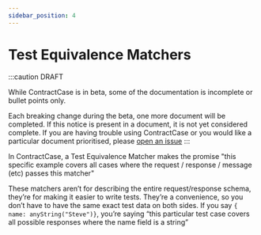```yaml
---
sidebar_position: 4
---
```


# Test Equivalence Matchers

:::caution DRAFT

While ContractCase is in beta, some of the documentation is incomplete or bullet points only.

Each breaking change during the beta, one more document will be completed. If this notice is present in a document, it is not yet considered complete. If you are having trouble using ContractCase or you would like a particular document prioritised, please [open an issue](https://github.com/case-contract-testing/case/issues/new)
:::

In ContractCase, a Test Equivalence Matcher makes the promise "this specific example covers all cases where the request / response / message (etc) passes this matcher"

These matchers aren’t for describing the entire request/response schema, they’re for making it easier to
write tests. They’re a convenience, so you don’t have to have the same exact
test data on both sides.
If you say `{ name: anyString("Steve")}`, you’re saying “this particular test case covers all possible responses where the name field is a string”
